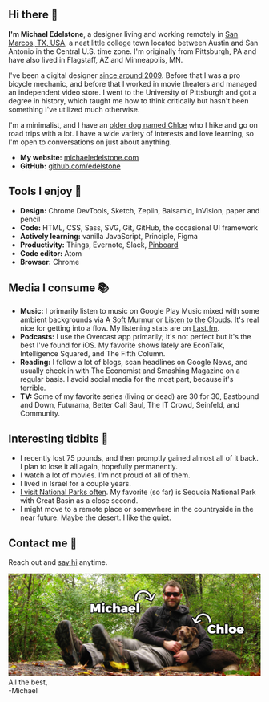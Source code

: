## Hi there 👋
**I'm Michael Edelstone**, a designer living and working remotely in [San Marcos, TX, USA](https://goo.gl/maps/RF69xpHXDVu), a neat little college town located between Austin and San Antonio in the Central U.S. time zone. I'm originally from Pittsburgh, PA and have also lived in Flagstaff, AZ and Minneapolis, MN.

I've been a digital designer [since around 2009](https://github.com/edelstone/my-first-website). Before that I was a pro bicycle mechanic, and before that I worked in movie theaters and managed an independent video store. I went to the University of Pittsburgh and got a degree in history, which taught me how to think critically but hasn't been something I've utilized much otherwise.

I'm a minimalist, and I have an [older dog named Chloe](https://photos.app.goo.gl/dZmnf8guXIF7MCxw1) who I hike and go on road trips  with a lot. I have a wide variety of interests and love learning, so I'm open to conversations on just about anything.

- **My website:** [michaeledelstone.com](https://michaeledelstone.com)
- **GitHub:** [github.com/edelstone](https://github.com/edelstone)

## Tools I enjoy 🔧
 - **Design:** Chrome DevTools, Sketch, Zeplin, Balsamiq, InVision, paper and pencil
 - **Code:** HTML, CSS, Sass, SVG, Git, GitHub, the occasional UI framework
 - **Actively learning:** vanilla JavaScript, Principle, Figma
 - **Productivity:** Things, Evernote, Slack, [Pinboard](https://pinboard.in/u:tsanzer)
 - **Code editor:** Atom
 - **Browser:** Chrome

## Media I consume 📚
 - **Music:** I primarily listen to music on Google Play Music mixed with some ambient backgrounds via [A Soft Murmur](http://asoftmurmur.com/) or [Listen to the Clouds](http://listentothe.cloud/). It's real nice for getting into a flow. My listening stats are on [Last.fm](http://www.last.fm/user/tsanzer).
 - **Podcasts:** I use the Overcast app primarily; it's not perfect but it's the best I've found for iOS. My favorite shows lately are EconTalk, Intelligence Squared, and The Fifth Column.
 - **Reading:** I follow a lot of blogs, scan headlines on Google News, and usually check in with The Economist and Smashing Magazine on a regular basis. I avoid social media for the most part, because it's terrible.
 - **TV:** Some of my favorite series (living or dead) are 30 for 30, Eastbound and Down, Futurama, Better Call Saul, The IT Crowd, Seinfeld, and Community.

## Interesting tidbits 🤔
 - I recently lost 75 pounds, and then promptly gained almost all of it back. I plan to lose it all again, hopefully permanently.
 - I watch a lot of movies. I'm not proud of all of them.
 - I lived in Israel for a couple years.
 - [I visit National Parks often](https://drive.google.com/open?id=18UmsEMmCnD-Nw_pzG3fmYnuURfY&usp=sharing). My favorite (so far) is Sequoia National Park with Great Basin as a close second.
 - I might move to a remote place or somewhere in the countryside in the near future. Maybe the desert. I like the quiet.

## Contact me 🤙
Reach out and [say hi](https://michaeledelstone.com/contact) anytime.

<img alt="Michael and dog Chloe" src="me-and-chloe.jpg">
All the best,<br>
-Michael
